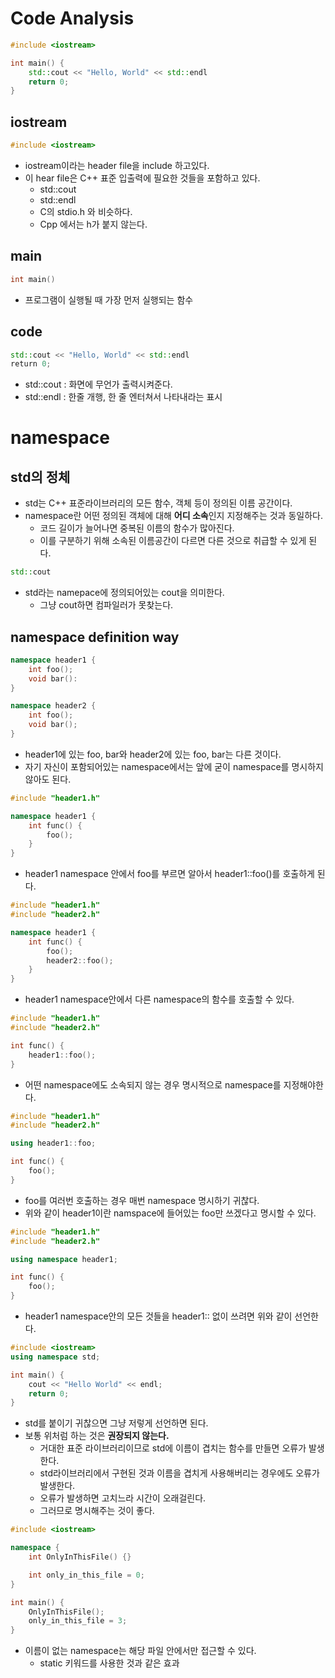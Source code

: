 # Code Analysis
```cpp
#include <iostream>

int main() {
    std::cout << "Hello, World" << std::endl
    return 0;
}
```
## iostream
```cpp
#include <iostream>
```
- iostream이라는 header file을 include 하고있다.
- 이 hear file은 C++ 표준 입출력에 필요한 것들을 포함하고 있다.
  - std::cout
  - std::endl
  - C의 stdio.h 와 비슷하다.
  - Cpp 에서는 h가 붙지 않는다.
## main
```cpp
int main()
```
- 프로그램이 실행될 때 가장 먼저 실행되는 함수
## code
```cpp
std::cout << "Hello, World" << std::endl
return 0;
```
- std::cout : 화면에 무언가 출력시켜준다.
- std::endl : 한줄 개행, 한 줄 엔터쳐서 나타내라는 표시

# namespace
## std의 정체
- std는 C++ 표준라이브러리의 모든 함수, 객체 등이 정의된 이름 공간이다.
- namespace란 어떤 정의된 객체에 대해 **어디 소속**인지 지정해주는 것과 동일하다.
  - 코드 길이가 늘어나면 중복된 이름의 함수가 많아진다.
  - 이를 구분하기 위해 소속된 이름공간이 다르면 다른 것으로 취급할 수 있게 된다.

```cpp
std::cout
```
- std라는 namepace에 정의되어있는 cout을 의미한다.
  - 그냥 cout하면 컴파일러가 못찾는다.

## namespace definition way
```cpp
namespace header1 {
    int foo();
    void bar():
}

namespace header2 {
    int foo();
    void bar();
}
```
- header1에 있는 foo, bar와 header2에 있는 foo, bar는 다른 것이다.
- 자기 자신이 포함되어있는 namespace에서는 앞에 굳이 namespace를 명시하지 않아도 된다.

```cpp
#include "header1.h"

namespace header1 {
    int func() {
        foo();
    }
}
```
- header1 namespace 안에서 foo를 부르면 알아서 header1::foo()를 호출하게 된다.

```cpp
#include "header1.h"
#include "header2.h"

namespace header1 {
    int func() {
        foo();
        header2::foo();
    }
}
```
- header1 namespace안에서 다른 namespace의 함수를 호출할 수 있다.

```cpp
#include "header1.h"
#include "header2.h"

int func() {
    header1::foo();
}
```
- 어떤 namespace에도 소속되지 않는 경우 명시적으로 namespace를 지정해야한다.

```cpp
#include "header1.h"
#include "header2.h"

using header1::foo;

int func() {
    foo();
}
```
- foo를 여러번 호출하는 경우 매번 namespace 명시하기 귀찮다.
- 위와 같이 header1이란 namspace에 들어있는 foo만 쓰겠다고 명시할 수 있다.

```cpp
#include "header1.h"
#include "header2.h"

using namespace header1;

int func() {
    foo();
}
```
- header1 namespace안의 모든 것들을 header1:: 없이 쓰려면 위와 같이 선언한다.

```cpp
#include <iostream>
using namespace std;

int main() {
    cout << "Hello World" << endl;
    return 0;
}
```
- std를 붙이기 귀찮으면 그냥 저렇게 선언하면 된다.
- 보통 위처럼 하는 것은 **권장되지 않는다.**
  - 거대한 표준 라이브러리이므로 std에 이름이 겹치는 함수를 만들면 오류가 발생한다.
  - std라이브러리에서 구현된 것과 이름을 겹치게 사용해버리는 경우에도 오류가 발생한다.
  - 오류가 발생하면 고치느라 시간이 오래걸린다.
  - 그러므로 명시해주는 것이 좋다.

```cpp
#include <iostream>

namespace {
    int OnlyInThisFile() {}

    int only_in_this_file = 0;
}

int main() {
    OnlyInThisFile();
    only_in_this_file = 3;
}
```
- 이름이 없는 namespace는 해당 파일 안에서만 접근할 수 있다.
  - static 키워드를 사용한 것과 같은 효과